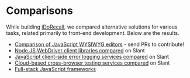 # Comparisons

While building [iDoRecall](https://iDoRecall.com), we compared alternative solutions for various tasks, related primarily to front-end development. Below are the results.

* [Comparison of JavaScript WYSIWYG editors](JavaScript-WYSIWYG-editors.md) - send PRs to contribute!
* [Node.JS WebDriver client libraries compared](http://www.slant.co/topics/2814/~what-are-the-best-node-js-selenium-webdriver-client-libraries-bindings) on Slant
* [JavaScript client-side error logging services compared](http://www.slant.co/topics/2615/~what-are-the-best-javascript-client-side-error-logging-services) on Slant
* [Cloud-based cross-browser testing services compared](http://www.slant.co/topics/1511/~what-are-the-best-cloud-based-cross-browser-testing-services) on Slant
* [Full-stack JavaScript frameworks](http://www.slant.co/topics/2428/~what-are-the-best-full-stack-javascript-frameworks)
